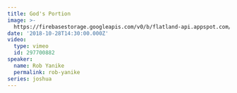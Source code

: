 ```yaml
---
title: God's Portion
image: >-
  https://firebasestorage.googleapis.com/v0/b/flatland-api.appspot.com/o/sermons%2FScreen%20Shot%202018-10-30%20at%2011.19.38%20AM.png?alt=media&token=50a0e5e1-b181-4490-b744-dc036ba4a2fc
date: '2018-10-28T14:30:00.000Z'
video:
  type: vimeo
  id: 297700882
speaker:
  name: Rob Yanike
  permalink: rob-yanike
series: joshua
---
```


